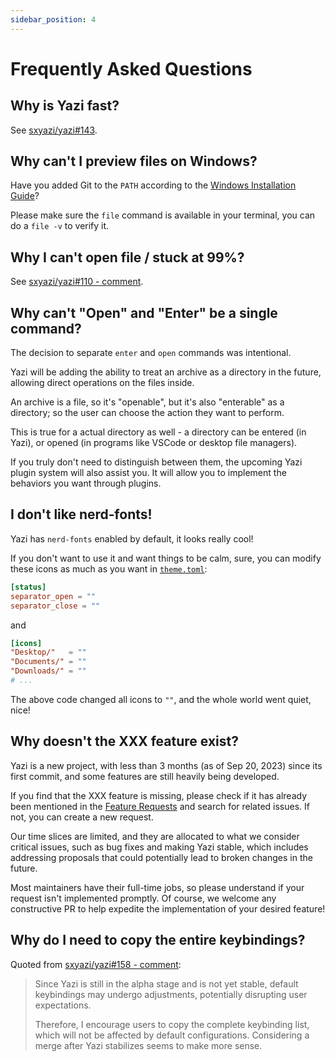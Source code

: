 ```yaml
---
sidebar_position: 4
---
```


# Frequently Asked Questions

## Why is Yazi fast?

See [sxyazi/yazi#143](https://github.com/sxyazi/yazi/issues/143).

## Why can't I preview files on Windows?

Have you added Git to the `PATH` according to the [Windows Installation Guide](https://github.com/sxyazi/yazi/wiki/Windows-Installation-Guide#requirements)?

Please make sure the `file` command is available in your terminal, you can do a `file -v` to verify it.

## Why I can't open file / stuck at 99%?

See [sxyazi/yazi#110 - comment](https://github.com/sxyazi/yazi/issues/110#issuecomment-1706538851).

## Why can't "Open" and "Enter" be a single command?

The decision to separate `enter` and `open` commands was intentional.

Yazi will be adding the ability to treat an archive as a directory in the future, allowing direct operations on the files inside.

An archive is a file, so it's "openable", but it's also "enterable" as a directory; so the user can choose the action they want to perform.

This is true for a actual directory as well - a directory can be entered (in Yazi), or opened (in programs like VSCode or desktop file managers).

If you truly don't need to distinguish between them, the upcoming Yazi plugin system will also assist you. It will allow you to implement the behaviors you want through plugins.

## I don't like nerd‐fonts!

Yazi has `nerd-fonts` enabled by default, it looks really cool!

If you don't want to use it and want things to be calm, sure, you can modify these icons as much as you want in [`theme.toml`](./configuration/theme.md):

```toml
[status]
separator_open = ""
separator_close = ""
```

and

```toml
[icons]
"Desktop/"   = ""
"Documents/" = ""
"Downloads/" = ""
# ...
```

The above code changed all icons to `""`, and the whole world went quiet, nice!

## Why doesn't the XXX feature exist?

Yazi is a new project, with less than 3 months (as of Sep 20, 2023) since its first commit, and some features are still heavily being developed.

If you find that the XXX feature is missing, please check if it has already been mentioned in the [Feature Requests](https://github.com/sxyazi/yazi/issues/51) and search for related issues. If not, you can create a new request.

Our time slices are limited, and they are allocated to what we consider critical issues, such as bug fixes and making Yazi stable, which includes addressing proposals that could potentially lead to broken changes in the future.

Most maintainers have their full-time jobs, so please understand if your request isn't implemented promptly. Of course, we welcome any constructive PR to help expedite the implementation of your desired feature!

## Why do I need to copy the entire keybindings?

Quoted from [sxyazi/yazi#158 - comment](https://github.com/sxyazi/yazi/issues/158#issuecomment-1722130381):

> Since Yazi is still in the alpha stage and is not yet stable, default keybindings may undergo adjustments, potentially disrupting user expectations.
>
> Therefore, I encourage users to copy the complete keybinding list, which will not be affected by default configurations. Considering a merge after Yazi stabilizes seems to make more sense.
